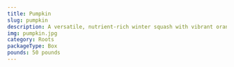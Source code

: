 ```yaml
---
title: Pumpkin
slug: pumpkin
description: A versatile, nutrient-rich winter squash with vibrant orange flesh and a slightly sweet, earthy flavor. Widely used in both savory dishes (soups, stews, roasted) and sweet recipes (pies, desserts). High in vitamins A and C, fiber, and antioxidants.
img: pumpkin.jpg
category: Roots
packageType: Box
pounds: 50 pounds
---
```

